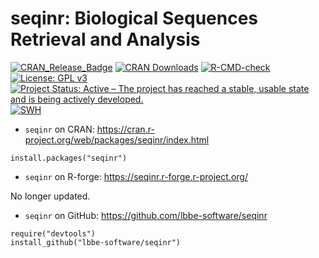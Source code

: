 # seqinr: Biological Sequences Retrieval and Analysis

[![CRAN_Release_Badge](https://www.r-pkg.org/badges/version-ago/seqinr)](https://cran.r-project.org/package=seqinr)
[![CRAN Downloads](https://cranlogs.r-pkg.org/badges/seqinr)](https://cran.r-project.org/package=seqinr)
[![R-CMD-check](https://github.com/lbbe-software/seqinr/workflows/R-CMD-check/badge.svg)](https://github.com/lbbe-software/seqinr/actions)
[![License: GPL v3](https://img.shields.io/badge/License-GPLv3-blue.svg)](https://www.gnu.org/licenses/gpl-3.0)
[![Project Status: Active – The project has reached a stable, usable state and is being actively developed.](https://www.repostatus.org/badges/latest/active.svg)](https://www.repostatus.org/#active)
[![SWH](https://archive.softwareheritage.org/badge/origin/https://github.com/lbbe-software/seqinr/)](https://archive.softwareheritage.org/browse/origin/?origin_url=https://github.com/lbbe-software/seqinr)


* `seqinr` on CRAN: https://cran.r-project.org/web/packages/seqinr/index.html

```
install.packages("seqinr")

```

* `seqinr` on R-forge: https://seqinr.r-forge.r-project.org/

No longer updated.

* `seqinr` on GitHub: https://github.com/lbbe-software/seqinr

```
require("devtools")
install_github("lbbe-software/seqinr")
```
